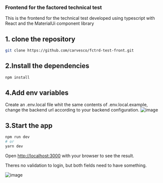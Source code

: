 
### Frontend for the factored technical test

This is the frontend for the technical test developed using typescript with React and the MaterialUi component library

## 1. clone the repository
```bash
git clone https://github.com/carvesco/fctrd-test-front.git
```

## 2.Install the dependencies
```bash
npm install
```
## 4.Add env variables
Create an .env.local file whit the same contents of .env.local.example, change the backend url according to your backend configuration.
![image](https://user-images.githubusercontent.com/20958791/196692765-e8dfb095-88cf-4c0d-9212-a020fe3abc7a.png)
## 3.Start the app
```bash
npm run dev
# or
yarn dev
```
Open [http://localhost:3000](http://localhost:3000) with your browser to see the result.

Theres no validation  to login, but both fields need to have something.

![image](https://user-images.githubusercontent.com/20958791/196567473-f1d3a64b-1f06-4c15-a07f-615ec719c14a.png)
